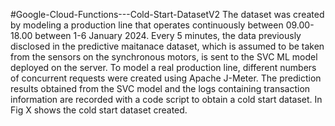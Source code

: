 #Google-Cloud-Functions---Cold-Start-DatasetV2
The dataset was created by modeling a production line that operates continuously between 09.00-18.00 between 1-6 January 2024. Every 5 minutes, the data previously disclosed in the predictive maitanace dataset, which is assumed to be taken from the sensors on the synchronous motors, is sent to the SVC ML model deployed on the server. To model a real production line, different numbers of concurrent requests were created using Apache J-Meter. The prediction results obtained from the SVC model and the logs containing transaction information are recorded with a code script to obtain a cold start dataset. In Fig X shows the cold start dataset created.
